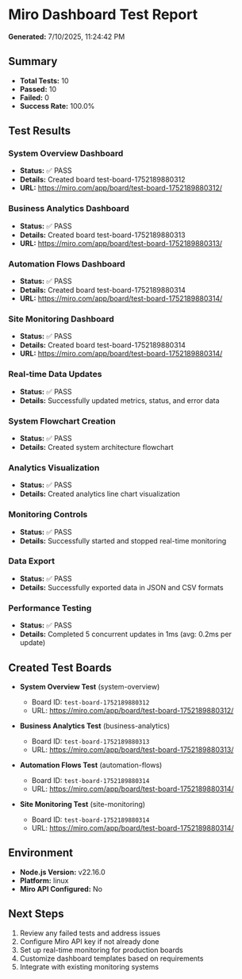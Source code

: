 # Miro Dashboard Test Report

**Generated:** 7/10/2025, 11:24:42 PM

## Summary
- **Total Tests:** 10
- **Passed:** 10
- **Failed:** 0
- **Success Rate:** 100.0%

## Test Results


### System Overview Dashboard
- **Status:** ✅ PASS
- **Details:** Created board test-board-1752189880312
- **URL:** https://miro.com/app/board/test-board-1752189880312/


### Business Analytics Dashboard
- **Status:** ✅ PASS
- **Details:** Created board test-board-1752189880313
- **URL:** https://miro.com/app/board/test-board-1752189880313/


### Automation Flows Dashboard
- **Status:** ✅ PASS
- **Details:** Created board test-board-1752189880314
- **URL:** https://miro.com/app/board/test-board-1752189880314/


### Site Monitoring Dashboard
- **Status:** ✅ PASS
- **Details:** Created board test-board-1752189880314
- **URL:** https://miro.com/app/board/test-board-1752189880314/


### Real-time Data Updates
- **Status:** ✅ PASS
- **Details:** Successfully updated metrics, status, and error data



### System Flowchart Creation
- **Status:** ✅ PASS
- **Details:** Created system architecture flowchart



### Analytics Visualization
- **Status:** ✅ PASS
- **Details:** Created analytics line chart visualization



### Monitoring Controls
- **Status:** ✅ PASS
- **Details:** Successfully started and stopped real-time monitoring



### Data Export
- **Status:** ✅ PASS
- **Details:** Successfully exported data in JSON and CSV formats



### Performance Testing
- **Status:** ✅ PASS
- **Details:** Completed 5 concurrent updates in 1ms (avg: 0.2ms per update)



## Created Test Boards


- **System Overview Test** (system-overview)
  - Board ID: `test-board-1752189880312`
  - URL: https://miro.com/app/board/test-board-1752189880312/


- **Business Analytics Test** (business-analytics)
  - Board ID: `test-board-1752189880313`
  - URL: https://miro.com/app/board/test-board-1752189880313/


- **Automation Flows Test** (automation-flows)
  - Board ID: `test-board-1752189880314`
  - URL: https://miro.com/app/board/test-board-1752189880314/


- **Site Monitoring Test** (site-monitoring)
  - Board ID: `test-board-1752189880314`
  - URL: https://miro.com/app/board/test-board-1752189880314/


## Environment
- **Node.js Version:** v22.16.0
- **Platform:** linux
- **Miro API Configured:** No

## Next Steps
1. Review any failed tests and address issues
2. Configure Miro API key if not already done
3. Set up real-time monitoring for production boards
4. Customize dashboard templates based on requirements
5. Integrate with existing monitoring systems

